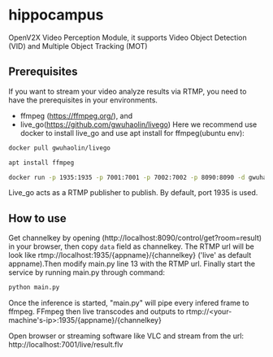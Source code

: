 # hippocampus

OpenV2X Video Perception Module, it supports Video Object Detection (VID) and Multiple Object
Tracking (MOT)

## Prerequisites

If you want to stream your video analyze results via RTMP, you need to have the prerequisites in
your environments.

- ffmpeg (https://ffmpeg.org/), and
- live_go(https://github.com/gwuhaolin/livego) Here we recommend use docker to install live_go and
  use apt install for ffmpeg(ubuntu env):

```bash
docker pull gwuhaolin/livego

apt install ffmpeg

docker run -p 1935:1935 -p 7001:7001 -p 7002:7002 -p 8090:8090 -d gwuhaolin/livego
```

Live_go acts as a RTMP publisher to publish. By default, port 1935 is used.

## How to use

Get channelkey by opening (http://localhost:8090/control/get?room=result) in your browser, then copy
`data` field as channelkey. The RTMP url will be look like
rtmp://localhost:1935/{appname}/{channelkey} ('live' as default appname).Then modify main.py line 13
with the RTMP url. Finally start the service by running main.py through command:

```bash
python main.py
```

Once the inference is started, "main.py" will pipe every infered frame to ffmpeg. FFmpeg then live
transcodes and outputs to rtmp://<your-machine's-ip>:1935/{appname}/{channelkey}

Open browser or streaming software like VLC and stream from the url:
http://localhost:7001/live/result.flv
